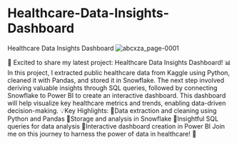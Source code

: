 # Healthcare-Data-Insights-Dashboard
Healthcare Data Insights Dashboard
![abcxza_page-0001](https://github.com/user-attachments/assets/b5bfb44c-2b97-402b-b9d1-af7f0569ad76)

🚀 Excited to share my latest project: Healthcare Data Insights Dashboard! 📊In this project, I extracted public healthcare data from Kaggle using Python, cleaned it with Pandas, and stored it in Snowflake. The next step involved deriving valuable insights through SQL queries, followed by connecting Snowflake to Power BI to create an interactive dashboard. This dashboard will help visualize key healthcare metrics and trends, enabling data-driven decision-making.
💡Key Highlights:
 🚀Data extraction and cleaning using Python and Pandas
 🚀Storage and analysis in Snowflake
 🚀Insightful SQL queries for data analysis
 🚀Interactive dashboard creation in Power BI
Join me on this journey to harness the power of data in healthcare! 🌟
